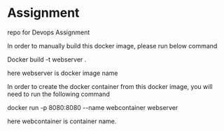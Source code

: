 # Assignment
repo for Devops Assignment

In order to manually build this docker image, please run below command

Docker build -t webserver .

here webserver is docker image name

In order to create the docker container from this docker image, you will need to run the following command

docker run -p 8080:8080 --name webcontainer webserver

here webcontainer is container name.
